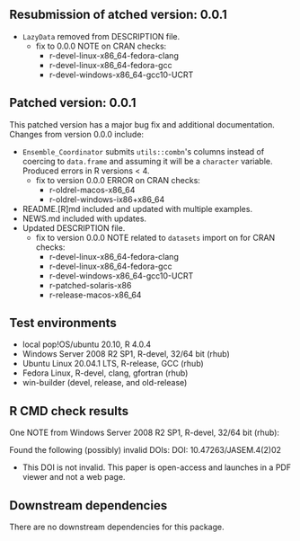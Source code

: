 ## Resubmission of atched version: 0.0.1

* `LazyData` removed from DESCRIPTION file.
  * fix to 0.0.0 NOTE on CRAN checks:
    * r-devel-linux-x86_64-fedora-clang
    * r-devel-linux-x86_64-fedora-gcc
    * r-devel-windows-x86_64-gcc10-UCRT

## Patched version: 0.0.1
This patched version has a major bug fix and 
additional documentation.  Changes from version 0.0.0 include:

* `Ensemble_Coordinator` submits `utils::combn`'s columns instead of coercing 
to `data.frame` and assuming it will be a `character` variable. Produced 
errors in R versions < 4.
  * fix to version 0.0.0 ERROR on CRAN checks: 
    * r-oldrel-macos-x86_64
    * r-oldrel-windows-ix86+x86_64
* README.[R]md included and updated with multiple examples.
* NEWS.md included with updates.
* Updated DESCRIPTION file.
  * fix to version 0.0.0 NOTE related to `datasets` import on for CRAN checks: 
    * r-devel-linux-x86_64-fedora-clang
    * r-devel-linux-x86_64-fedora-gcc
    * r-devel-windows-x86_64-gcc10-UCRT
    * r-patched-solaris-x86
    * r-release-macos-x86_64

## Test environments
* local pop!OS/ubuntu 20.10, R 4.0.4
* Windows Server 2008 R2 SP1, R-devel, 32/64 bit (rhub)
* Ubuntu Linux 20.04.1 LTS, R-release, GCC (rhub)
* Fedora Linux, R-devel, clang, gfortran (rhub)
* win-builder (devel, release, and old-release)

## R CMD check results

One NOTE from Windows Server 2008 R2 SP1, R-devel, 32/64 bit (rhub):

Found the following (possibly) invalid DOIs:
  DOI: 10.47263/JASEM.4(2)02

* This DOI is not invalid.  This paper is open-access and launches in a 
PDF viewer and not a web page.

## Downstream dependencies
There are no downstream dependencies for this package.
